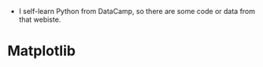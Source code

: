 * I self-learn Python from DataCamp, so there are some code or data from that webiste.

# Matplotlib
